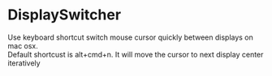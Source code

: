 # DisplaySwitcher
Use keyboard shortcut switch mouse cursor quickly between displays on mac osx.  
Default shortcust is alt+cmd+n.
It will move the cursor to next display center iteratively
